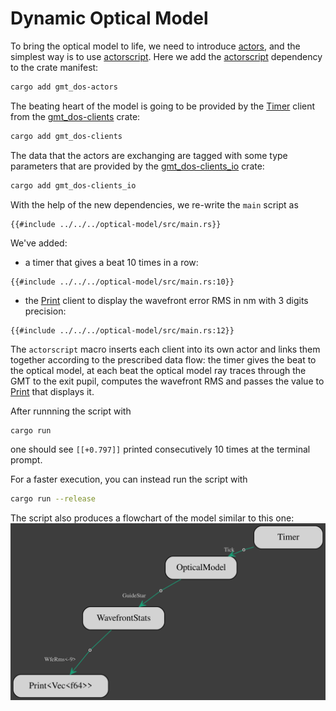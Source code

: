 # Dynamic Optical Model

To bring the optical model to life, we need to introduce [actors], 
and the simplest way is to use [actorscript]. 
Here we add the [actorscript] dependency to the crate manifest:
```bash
cargo add gmt_dos-actors
```

The beating heart of the model is going to be provided by the [Timer] client from the [gmt_dos-clients] crate:
```bash
cargo add gmt_dos-clients
```

The data that the actors are exchanging are tagged with some type parameters that are provided by the [gmt_dos-clients_io] crate:
```bash
cargo add gmt_dos-clients_io
```

With the help of the new dependencies, we re-write the `main` script as
 ```rust,no_run,noplayground
{{#include ../../../optical-model/src/main.rs}}
 ```

 We've added:
 
  *  a timer that gives a beat 10 times in a row:
```rust,no_run,noplayground
{{#include ../../../optical-model/src/main.rs:10}}
```
  * the [Print] client to display the wavefront error RMS in nm with 3 digits precision:
```rust,no_run,noplayground
{{#include ../../../optical-model/src/main.rs:12}}
```

The `actorscript` macro inserts each client into its own actor and links them together according to the prescribed data flow:
the timer gives the beat to the optical model, 
at each beat the optical model ray traces through the GMT to the exit pupil,
computes the wavefront RMS and
 passes the value to [Print] that displays it.

After runnning the script with
 ```bash
cargo run
```
one should see `[[+0.797]]` printed consecutively 10 times at the terminal prompt.

For a faster execution, you can instead run the script with
 ```bash
cargo run --release
```

The script also produces a flowchart of the model similar to this one:
![dynamic optical model](model.dot.svg)

[actors]: https://crates.io/crates/gmt_dos_actors
[actorscript]: https://docs.rs/gmt_dos-actors_dsl/latest/gmt_dos_actors_dsl/
[gmt_dos-clients]: https://crates.io/crates/gmt_dos-clients
[Timer]: https://docs.rs/gmt_dos-clients/4.0.0/gmt_dos_clients/timer/struct.Timer.html
[gmt_dos-clients_io]: https://docs.rs/gmt_dos-clients_io
[WavefrontStats]: https://docs.rs/gmt_dos-clients_crseo/latest/gmt_dos_clients_crseo/struct.WavefrontStats.html
[Print]: https://docs.rs/gmt_dos-clients/4.0.0/gmt_dos_clients/print/struct.Print.html